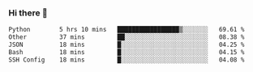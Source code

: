 ### Hi there 👋

<!--START_SECTION:waka-->

```txt
Python        5 hrs 10 mins   █████████████████▒░░░░░░░   69.61 %
Other         37 mins         ██░░░░░░░░░░░░░░░░░░░░░░░   08.38 %
JSON          18 mins         █░░░░░░░░░░░░░░░░░░░░░░░░   04.25 %
Bash          18 mins         █░░░░░░░░░░░░░░░░░░░░░░░░   04.15 %
SSH Config    18 mins         █░░░░░░░░░░░░░░░░░░░░░░░░   04.08 %
```

<!--END_SECTION:waka-->
